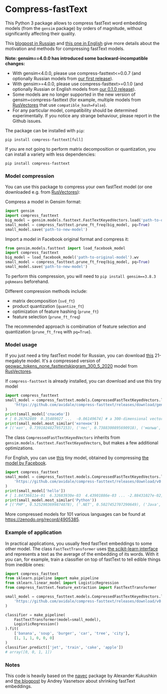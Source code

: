 # Compress-fastText
This Python 3 package allows to compress fastText word embedding models 
(from the `gensim` package) by orders of magnitude, 
without significantly affecting their quality. 

This [blogpost in Russian](https://habr.com/ru/post/489474) 
and [this one in English](https://towardsdatascience.com/eb212e9919ca)
give more details about the motivation and 
methods for compressing fastText models.


**Note: gensim==4.0.0 has introduced some backward-incompatible changes:**
* With gensim<4.0.0, please use compress-fasttext<=0.0.7 
(and optionally Russian models from [our first release](https://github.com/avidale/compress-fasttext/releases/tag/v0.0.1)).
* With gensim>=4.0.0, please use compress-fasttext>=0.1.0
(and optionally Russian or English models from [our 0.1.0 release](https://github.com/avidale/compress-fasttext/releases/tag/v0.1.0)).
* Some models are no longer supported in the new version of gensim+compress-fasttext 
  (for example, multiple models from [RusVectores](https://rusvectores.org/ru/models/) that use `compatible_hash=False`). 
* For any particular model, compatibility should be determined experimentally. 
  If you notice any strange behaviour, please report in the Github issues.


The package can be installed with `pip`:
```commandline
pip install compress-fasttext[full]
```
If you are not going to perform matrix decomposition or quantization,
 you can install a variety with less dependencies: 
```commandline
pip install compress-fasttext
```

### Model compression
You can use this package to compress your own fastText model (or one downloaded e.g. from 
[RusVectores](https://rusvectores.org/ru/models/)):

Compress a model in Gensim format:
```python
import gensim
import compress_fasttext
big_model = gensim.models.fasttext.FastTextKeyedVectors.load('path-to-original-model')
small_model = compress_fasttext.prune_ft_freq(big_model, pq=True)
small_model.save('path-to-new-model')
```

Import a model in Facebook original format and compress it:
```python
from gensim.models.fasttext import load_facebook_model
import compress_fasttext
big_model = load_facebook_model('path-to-original-model').wv
small_model = compress_fasttext.prune_ft_freq(big_model, pq=True)
small_model.save('path-to-new-model')
```
To perform this compression, you will need to `pip install gensim==3.8.3 pqkmeans` beforehand. 

Different compression methods include:
- matrix decomposition (`svd_ft`)
- product quantization (`quantize_ft`)
- optimization of feature hashing (`prune_ft`)
- feature selection (`prune_ft_freq`)

The recommended approach is combination of feature selection and quantization (`prune_ft_freq` with `pq=True`).

### Model usage
If you just need a tiny fastText model for Russian, you can download 
[this](https://github.com/avidale/compress-fasttext/releases/download/gensim-4-draft/geowac_tokens_sg_300_5_2020-100K-20K-100.bin)
21-megabyte model. It's a compressed version of 
[geowac_tokens_none_fasttextskipgram_300_5_2020](http://vectors.nlpl.eu/repository/20/214.zip) model
from [RusVectores](https://rusvectores.org/ru/models/).

If `compress-fasttext` is already installed, you can download and use this tiny model
```python
import compress_fasttext
small_model = compress_fasttext.models.CompressedFastTextKeyedVectors.load(
    'https://github.com/avidale/compress-fasttext/releases/download/gensim-4-draft/geowac_tokens_sg_300_5_2020-100K-20K-100.bin'
)
print(small_model['спасибо'])
# [ 0.26762889  0.35489027 ...  -0.06149674] # a 300-dimensional vector
print(small_model.most_similar('котенок'))
# [('кот', 0.7391024827957153), ('пес', 0.7388300895690918), ('малыш', 0.7280327081680298), ... ]
```
The class `CompressedFastTextKeyedVectors` inherits from `gensim.models.fasttext.FastTextKeyedVectors`, 
but makes a few additional optimizations.

For English, you can use [this](https://github.com/avidale/compress-fasttext/releases/download/v0.0.4/cc.en.300.compressed.bin) tiny model, 
obtained by compressing [the model by Facebook](https://fasttext.cc/docs/en/crawl-vectors.html).

```python
import compress_fasttext
small_model = compress_fasttext.models.CompressedFastTextKeyedVectors.load(
    'https://github.com/avidale/compress-fasttext/releases/download/v0.0.4/cc.en.300.compressed.bin'
)
print(small_model['hello'])
# [ 1.84736611e-01  6.32683930e-03  4.43901886e-03 ... -2.88431027e-02]  # a 300-dimensional vector
print(small_model.most_similar('Python'))
# [('PHP', 0.5252903699874878), ('.NET', 0.5027452707290649), ('Java', 0.4897131323814392),  ... ]
```

More compressed models for 101 various languages can be found at https://zenodo.org/record/4905385. 

### Example of application

In practical applications, you usually feed fastText embeddings to some other model.
The class `FastTextTransformer` uses [the scikit-learn interface](https://scikit-learn.org/stable/data_transforms.html)
and represents a text as the average of the embedding of its words.
With it you can, for example, train a classifier on top of fastText 
to tell edible things from inedible ones:

```python
import compress_fasttext
from sklearn.pipeline import make_pipeline
from sklearn.linear_model import LogisticRegression
from compress_fasttext.feature_extraction import FastTextTransformer

small_model = compress_fasttext.models.CompressedFastTextKeyedVectors.load(
    'https://github.com/avidale/compress-fasttext/releases/download/v0.0.4/cc.en.300.compressed.bin'
)

classifier = make_pipeline(
    FastTextTransformer(model=small_model), 
    LogisticRegression()
).fit(
    ['banana', 'soup', 'burger', 'car', 'tree', 'city'],
    [1, 1, 1, 0, 0, 0]
)
classifier.predict(['jet', 'train', 'cake', 'apple'])
# array([0, 0, 1, 1])
```

### Notes
This code is heavily based on the [navec](https://github.com/natasha/navec) package by Alexander Kukushkin and 
[the blogpost](https://medium.com/@vasnetsov93/shrinking-fasttext-embeddings-so-that-it-fits-google-colab-cd59ab75959e) 
by Andrey Vasnetsov about shrinking fastText embeddings.
